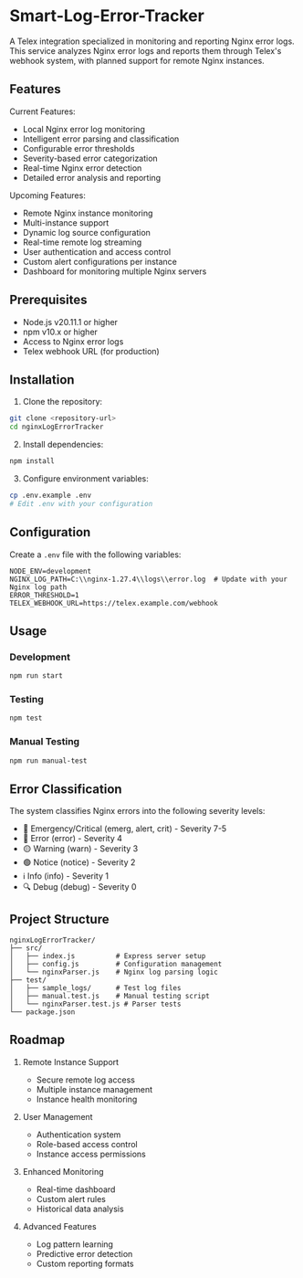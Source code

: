 # Smart-Log-Error-Tracker

A Telex integration specialized in monitoring and reporting Nginx error logs. This service analyzes Nginx error logs and reports them through Telex's webhook system, with planned support for remote Nginx instances.

## Features

Current Features:
- Local Nginx error log monitoring
- Intelligent error parsing and classification
- Configurable error thresholds
- Severity-based error categorization
- Real-time Nginx error detection
- Detailed error analysis and reporting

Upcoming Features:
- Remote Nginx instance monitoring
- Multi-instance support
- Dynamic log source configuration
- Real-time remote log streaming
- User authentication and access control
- Custom alert configurations per instance
- Dashboard for monitoring multiple Nginx servers

## Prerequisites

- Node.js v20.11.1 or higher
- npm v10.x or higher
- Access to Nginx error logs
- Telex webhook URL (for production)

## Installation

1. Clone the repository:

```bash
git clone <repository-url>
cd nginxLogErrorTracker
```

2. Install dependencies:

```bash
npm install
```

3. Configure environment variables:

```bash
cp .env.example .env
# Edit .env with your configuration
```

## Configuration

Create a `.env` file with the following variables:

```env
NODE_ENV=development
NGINX_LOG_PATH=C:\\nginx-1.27.4\\logs\\error.log  # Update with your Nginx log path
ERROR_THRESHOLD=1
TELEX_WEBHOOK_URL=https://telex.example.com/webhook
```

## Usage

### Development

```bash
npm run start
```

### Testing

```bash
npm test
```

### Manual Testing

```bash
npm run manual-test
```

## Error Classification

The system classifies Nginx errors into the following severity levels:

- 🔴 Emergency/Critical (emerg, alert, crit) - Severity 7-5
- 🔴 Error (error) - Severity 4
- 🟡 Warning (warn) - Severity 3
- 🟢 Notice (notice) - Severity 2
- ℹ️ Info (info) - Severity 1
- 🔍 Debug (debug) - Severity 0

## Project Structure

```
nginxLogErrorTracker/
├── src/
│   ├── index.js          # Express server setup
│   ├── config.js         # Configuration management
│   └── nginxParser.js    # Nginx log parsing logic
├── test/
│   ├── sample_logs/      # Test log files
│   ├── manual.test.js    # Manual testing script
│   └── nginxParser.test.js # Parser tests
└── package.json
```

## Roadmap

1. Remote Instance Support
   - Secure remote log access
   - Multiple instance management
   - Instance health monitoring

2. User Management
   - Authentication system
   - Role-based access control
   - Instance access permissions

3. Enhanced Monitoring
   - Real-time dashboard
   - Custom alert rules
   - Historical data analysis

4. Advanced Features
   - Log pattern learning
   - Predictive error detection
   - Custom reporting formats
